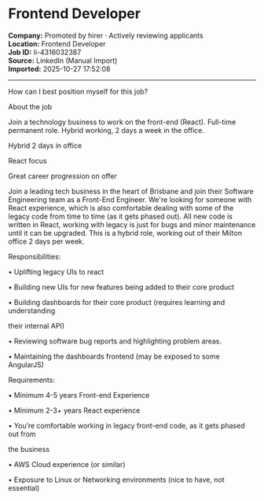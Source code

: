 # Frontend Developer

**Company:** Promoted by hirer · Actively reviewing applicants  
**Location:** Frontend Developer  
**Job ID:** li-4316032387  
**Source:** LinkedIn (Manual Import)  
**Imported:** 2025-10-27 17:52:08

---

How can I best position myself for this job?

About the job

Join a technology business to work on the front-end (React). Full-time permanent role. Hybrid working, 2 days a week in the office.

Hybrid 2 days in office

React focus

Great career progression on offer

Join a leading tech business in the heart of Brisbane and join their Software Engineering team as a Front-End Engineer. We're looking for someone with React experience, which is also comfortable dealing with some of the legacy code from time to time (as it gets phased out). All new code is written in React, working with legacy is just for bugs and minor maintenance until it can be upgraded. This is a hybrid role, working out of their Milton office 2 days per week.

Responsibilities:

• Uplifting legacy UIs to react

• Building new UIs for new features being added to their core product

• Building dashboards for their core product (requires learning and understanding

their internal API)

• Reviewing software bug reports and highlighting problem areas.

• Maintaining the dashboards frontend (may be exposed to some AngularJS)

Requirements:

• Minimum 4-5 years Front-end Experience

• Minimum 2-3+ years React experience

• You’re comfortable working in legacy front-end code, as it gets phased out from

the business

• AWS Cloud experience (or similar)

• Exposure to Linux or Networking environments (nice to have, not essential)
